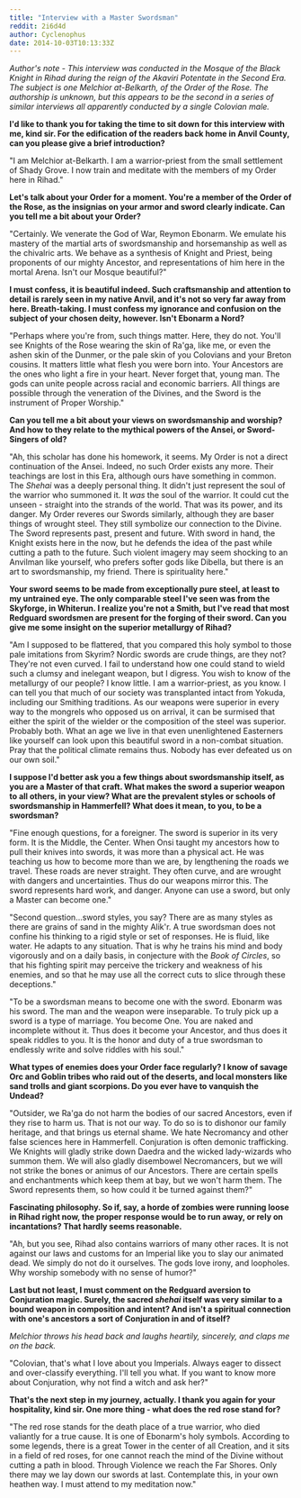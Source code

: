 ```yaml
---
title: "Interview with a Master Swordsman"
reddit: 2i6d4d
author: Cyclenophus
date: 2014-10-03T10:13:33Z
---
```


*Author's note - This interview was conducted in the Mosque of the Black Knight in Rihad during the reign of the Akaviri Potentate in the Second Era. The subject is one Melchior at-Belkarth, of the Order of the Rose. The authorship is unknown, but this appears to be the second in a series of similar interviews all apparently conducted by a single Colovian male.*

**I'd like to thank you for taking the time to sit down for this interview with me, kind sir. For the edification of the readers back home in Anvil County, can you please give a brief introduction?**

"I am Melchior at-Belkarth. I am a warrior-priest from the small settlement of Shady Grove. I now train and meditate with the members of my Order here in Rihad."

**Let's talk about your Order for a moment. You're a member of the Order of the Rose, as the insignias on your armor and sword clearly indicate. Can you tell me a bit about your Order?**

"Certainly. We venerate the God of War, Reymon Ebonarm. We emulate his mastery of the martial arts of swordsmanship and horsemanship as well as the chivalric arts. We behave as a synthesis of Knight and Priest, being proponents of our mighty Ancestor, and representations of him here in the mortal Arena. Isn't our Mosque beautiful?"

**I must confess, it is beautiful indeed. Such craftsmanship and attention to detail is rarely seen in my native Anvil, and it's not so very far away from here. Breath-taking. I must confess my ignorance and confusion on the subject of your chosen deity, however. Isn't Ebonarm a Nord?**

"Perhaps where you're from, such things matter. Here, they do not. You'll see Knights of the Rose wearing the skin of Ra'ga, like me, or even the ashen skin of the Dunmer, or the pale skin of you Colovians and your Breton cousins. It matters little what flesh you were born into. Your Ancestors are the ones who light a fire in your heart. Never forget that, young man. The gods can unite people across racial and economic barriers. All things are possible through the veneration of the Divines, and the Sword is the instrument of Proper Worship." 

**Can you tell me a bit about your views on swordsmanship and worship? And how to they relate to the mythical powers of the Ansei, or Sword-Singers of old?** 

"Ah, this scholar has done his homework, it seems. My Order is not a direct continuation of the Ansei. Indeed, no such Order exists any more. Their teachings are lost in this Era, although ours have something in common. The *Shehai* was a deeply personal thing. It didn't just represent the soul of the warrior who summoned it. It *was* the soul of the warrior. It could cut the unseen - straight into the strands of the world. That was its power, and its danger. My Order reveres our Swords similarly, although they are baser things of wrought steel. They still symbolize our connection to the Divine. The Sword represents past, present and future. With sword in hand, the Knight exists here in the now, but he defends the idea of the past while cutting a path to the future. Such violent imagery may seem shocking to an Anvilman like yourself, who prefers softer gods like Dibella, but there is an art to swordsmanship, my friend. There is spirituality here."

**Your sword seems to be made from exceptionally pure steel, at least to my untrained eye. The only comparable steel I've seen was from the Skyforge, in Whiterun. I realize you're not a Smith, but I've read that most Redguard swordsmen are present for the forging of their sword. Can you give me some insight on the superior metallurgy of Rihad?** 

"Am I supposed to be flattered, that you compared this holy symbol to those pale imitations from Skyrim? Nordic swords are crude things, are they not? They're not even curved. I fail to understand how one could stand to wield such a clumsy and inelegant weapon, but I digress. You wish to know of the metallurgy of our people? I know little. I am a warrior-priest, as you know. I can tell you that much of our society was transplanted intact from Yokuda, including our Smithing traditions. As our weapons were superior in every way to the mongrels who opposed us on arrival, it can be surmised that either the spirit of the wielder or the composition of the steel was superior. Probably both. What an age we live in that even unenlightened Easterners like yourself can look upon this beautiful sword in a non-combat situation. Pray that the political climate remains thus. Nobody has ever defeated us on our own soil."

**I suppose I'd better ask you a few things about swordsmanship itself, as you are a Master of that craft. What makes the sword a superior weapon to all others, in your view? What are the prevalent styles or schools of swordsmanship in Hammerfell? What does it mean, to you, to be a swordsman?** 


"Fine enough questions, for a foreigner. The sword is superior in its very form. It is the Middle, the Center. When Onsi taught my ancestors how to pull their knives into swords, it was more than a physical act. He was teaching us how to become more than we are, by lengthening the roads we travel. These roads are never straight. They often curve, and are wrought with dangers and uncertainties. Thus do our weapons mirror this. The sword represents hard work, and danger. Anyone can use a sword, but only a Master can become one."

"Second question...sword styles, you say? There are as many styles as there are grains of sand in the mighty Alik'r. A true swordsman does not confine his thinking to a rigid style or set of responses. He is fluid, like water. He adapts to any situation. That is why he trains his mind and body vigorously and on a daily basis, in conjecture with the *Book of Circles*, so that his fighting spirit may perceive the trickery and weakness of his enemies, and so that he may use all the correct cuts to slice through these deceptions."

"To be a swordsman means to become one with the sword. Ebonarm was his sword. The man and the weapon were inseparable. To truly pick up a sword is a type of marriage. You become One. You are naked and incomplete without it. Thus does it become your Ancestor, and thus does it speak riddles to you. It is the honor and duty of a true swordsman to endlessly write and solve riddles with his soul."

**What types of enemies does your Order face regularly? I know of savage Orc and Goblin tribes who raid out of the deserts, and local monsters like sand trolls and giant scorpions. Do you ever have to vanquish the Undead?**

"Outsider, we Ra'ga do not harm the bodies of our sacred Ancestors, even if they rise to harm us. That is not our way. To do so is to dishonor our family heritage, and that brings us eternal shame. We hate Necromancy and other false sciences here in Hammerfell. Conjuration is often demonic trafficking. We Knights will gladly strike down Daedra and the wicked lady-wizards who summon them. We will also gladly disembowel Necromancers, but we will not strike the bones or animus of our Ancestors. There are certain spells and enchantments which keep them at bay, but we won't harm them. The Sword represents them, so how could it be turned against them?" 

**Fascinating philosophy. So if, say, a horde of zombies were running loose in Rihad right now, the proper response would be to run away, or rely on incantations? That hardly seems reasonable.** 

"Ah, but you see, Rihad also contains warriors of many other races. It is not against our laws and customs for an Imperial like you to slay our animated dead. We simply do not do it ourselves. The gods love irony, and loopholes. Why worship somebody with no sense of humor?"

**Last but not least, I must comment on the Redguard aversion to Conjuration magic. Surely, the sacred *shehai* itself was very similar to a bound weapon in composition and intent? And isn't a spiritual connection with one's ancestors a sort of Conjuration in and of itself?** 

*Melchior throws his head back and laughs heartily, sincerely, and claps me on the back.* 

"Colovian, that's what I love about you Imperials. Always eager to dissect and over-classify everything. I'll tell you what. If you want to know more about Conjuration, why not find a witch and ask her?"

**That's the next step in my journey, actually. I thank you again for your hospitality, kind sir. One more thing - what does the red rose stand for?** 

"The red rose stands for the death place of a true warrior, who died valiantly for a true cause. It is one of Ebonarm's holy symbols. According to some legends, there is a great Tower in the center of all Creation, and it sits in a field of red roses, for one cannot reach the mind of the Divine without cutting a path in blood. Through Violence we reach the Far Shores. Only there may we lay down our swords at last. Contemplate this, in your own heathen way. I must attend to my meditation now." 


